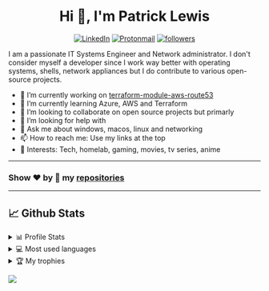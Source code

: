 <h1 align="center">Hi 👋, I'm Patrick Lewis</h1>
<p align="center">
  <a href="https://www.linkedin.com/in/patrick-lewis-5236778/"><img src="https://img.shields.io/badge/linkedin-%230077B5.svg?&style=for-the-badge&logo=linkedin&logoColor=white" alt="LinkedIn" /></a>
  <a href="mailto:pat@lo5t.com"><img src="https://img.shields.io/badge/email-grey?style=for-the-badge&logo=protonmail" alt="Protonmail"/></a>
  <a href="https://github.com/locus313"><img alt="followers" title="Follow me on Github" src="https://img.shields.io/badge/-GitHub-6f42c1?style=for-the-badge&logo=github&logoColor=white"/></a>
</p>

I am a passionate IT Systems Engineer and Network administrator.
I don't consider myself a developer since I work way better with operating systems, shells, network appliances but I do contribute to various open-source projects.

- 🔭 I’m currently working on [terraform-module-aws-route53](https://github.com/locus313/terraform-module-aws-route53)
- 🌱 I’m currently learning Azure, AWS and Terraform
- 👯 I’m looking to collaborate on open source projects but primarly
- 🤔 I’m looking for help with 
- 💬 Ask me about windows, macos, linux and networking
- 📫 How to reach me: Use my links at the top
- 💜 Interests: Tech, homelab, gaming, movies, tv series, anime

<!--
**locus313/locus313** is a ✨ _special_ ✨ repository because its `README.md` (this file) appears on your GitHub profile.

Here are some ideas to get you started:

- 🔭 I’m currently working on ...
- 🌱 I’m currently learning ...
- 👯 I’m looking to collaborate on ...
- 🤔 I’m looking for help with ...
- 💬 Ask me about ...
- 📫 How to reach me: ...
- 😄 Pronouns: ...
- ⚡ Fun fact: ...
-->

<!--
### My stack 👨‍💻

Tools that I use on a daily basis, or that I've used in the past.

<a href="https://stackshare.io/locus313/my-stack">
  <img src="https://img.shields.io/badge/view-it-0690fa.svg?style=for-the-badge&logo=stackshare" alt="Locus313 :: StackShare" />
</a>
-->
____
### Show ❤️ by 🌟 my [repositories](https://github.com/locus313?tab=repositories)
____

## 📈 Github Stats
<!-- https://github.com/anuraghazra/github-readme-stats -->
<details> 
  <summary>📊 Profile Stats</summary>
  <br/>
    <p align="left"> <a href="https://github.com/locus313"><img src="https://github-readme-stats.vercel.app/api?username=locus313&show_icons=true&count_private=true" alt="locus313" /></a> </p>
</details>

<details> 
  <summary>💻 Most used languages</summary>
  <br/>
  <p align="left"> <a href="https://github.com/locus313"><img src="https://github-readme-stats.vercel.app/api/top-langs/?username=locus313&layout=compact&count_private=true" alt="locus313" /></a> </p>
</details>

<!-- https://github.com/jamesgeorge007/github-activity-readme -->
<details>
  <summary>🏆 My trophies</summary>
  <br/>
  <p align="left"> <a href="https://github.com/locus313"><img src="https://github-profile-trophy.vercel.app/?username=locus313" alt="locus313" /></a> </p>
</details>


![](https://estruyf-github.azurewebsites.net/api/VisitorHit?user=locus313&repo=locus313&countColorcountColor&countColor=%237B1E7A)

<!--
____

![Profile View Counter](https://komarev.com/ghpvc/?username=locus313) ![Repos Badge](https://badges.pufler.dev/repos/locus313)
____


-->